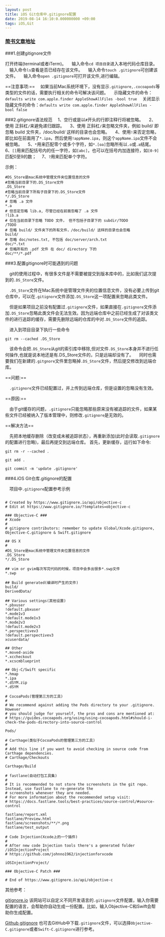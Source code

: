 ```yaml
---
layout: post
title: iOS Git仓库中.gitignore配置
date: 2019-08-14 16:10:0.000000000 +09:00
tags: iOS,Git
---
```


### [简书文章地址](https://www.jianshu.com/p/314bc8f1d9d0)

###1.创建gitignore文件

打开终端(terminal或者iTerm)。
&emsp;输入命令`cd 项目目录`进入本地代码仓库目录。
&emsp;输入命令`ls`查看是否已经存在该文件。
&emsp;输入命令`touch .gitignore`可创建该文件。
&emsp;输入命令`open .gitignore`可打开该文件,进行编辑。


==注意事项:==
	&emsp;如果当前Mac系统环境下，没有显示`.gitignore,.cocoapods`等类型的文件的话，需要执行相关的命令可解决该问题。
	&emsp;示隐藏文件的命令：`defaults write com.apple.finder AppleShowAllFiles -bool true`
	&emsp;关闭显示隐藏文件的命令：`defaults write com.apple.finder AppleShowAllFiles -bool false`


###2.gitignore语法规范
&emsp;1、空行或是以`#`开头的行即注释行将被忽略。
&emsp;2、使用 正斜杠`/`来避免递归跟踪。
&emsp;3、使用 正斜杠`/`来忽略文件夹，例如 build/ 即忽略 build 文件夹，/doc/build/ 这样的目录也会忽略。
&emsp;4、使用`!`来否定忽略，即比如在前面用了`*.ipa`，然后使用`!appName.ipa`，则这个`appName.ipa`文件不会被忽略。
&emsp;5、`*`用来匹配零个或多个字符，如`*.[oa]`忽略所有以`.o`或`.a`结尾。
&emsp;6、`[]`用来匹配括号内的任一字符，如`[abc]`，也可以在括号内加连接符，如`[0-9]` 匹配0至9的数；
&emsp;7、`?`用来匹配单个字符。

示例：
```
#DS_Store是mac系统中管理文件夹位置信息的文件
#忽略当前目录下的.DS_Store文件
.DS_Store
#忽略当前目录下所有子目录下的.DS_Store文件
*/.DS_Store
# 忽略 .a 文件
*.a
# 但否定忽略 lib.a, 尽管已经在前面忽略了 .a 文件
!lib.a
# 仅在当前目录下忽略 TODO 文件， 但不包括子目录下的 subdir/TODO
/TODO
# 忽略 build/ 文件夹下的所有文件，/doc/build/ 这样的目录也会忽略
build/
# 忽略 doc/notes.txt, 不包括 doc/server/arch.txt
doc/*.txt
# 忽略所有的 .pdf 文件 在 doc/ directory 下的
doc/**/*.pdf
```


###3.配置gitignore时可能遇到的问题

&emsp;git的使用过程中，有很多文件是不需要被提交到版本库中的，比如我们这次提到的`.DS_Store`文件。

&emsp;`.DS_Store`文件在Mac系统中是管理文件夹的位置信息文件，没有必要上传到git仓库中，可以在`.gitignore`文件添加`.DS_Store`这一项配置来忽略此类文件。

&emsp;但是如果项目之前没有配置过`.gitignore`文件，如果直接在`.gitignore`文件添加`.DS_Store`忽略此类文件会无法生效。因为远端仓库中之前已经生成了对该类文件的进行追踪的缓存，需要先删除远端的仓库的中对`.DS_Store`文件的追踪。

&emsp;进入到项目目录下执行一些命令
```
git rm --cached .DS_Store
```
&emsp;该命令会把`.DS_Store`从git的索引库中移除,但对文件`.DS_Store`本身并不进行任何操作,也就是说本地还是有.DS_Store文件的，只是远端却没有了。
&emsp;同时也需要我们在新建的`.gitgnore`文件里忽略掉`.DS_Store`文件，然后提交修改到远端仓库。

==问题:==

&emsp;`.gitignore`文件已经配置过，并上传到远端仓库，但是设置的忽略没有生效。

==原因:==

&emsp;由于git缓存的问题，`.gitignore`只能忽略那些原来没有被追踪的文件，如果某些文件已经被纳入了版本管理中，则修改`.gitignore`是无效的。

==解决方法==

&emsp;先把本地缓存删除（改变成未被追踪状态），再重新添加(此时会读取`.gitignore`的配置进行忽略)，最后再提交到远端仓库。
首先，更新缓存，运行如下命令:
```
git rm -r --cached .

git add .

git commit -m 'update .gitignore'
```

###4.iOS Git仓库.gitignore的配置

&emsp;项目中`.gitignore`配置参考示例

```

# Created by https://www.gitignore.io/api/objective-c
# Edit at https://www.gitignore.io/?templates=objective-c

### Objective-C ###
# Xcode
#
# gitignore contributors: remember to update Global/Xcode.gitignore, Objective-C.gitignore & Swift.gitignore

## OS X
#
#DS_Store是mac系统中管理文件夹位置信息的文件
.DS_Store
*/.DS_Store

## vim or gvim每次写完代码的时候，项目中会多出很多*.swp文件
*.swp

## Build generated(编译时产生的文件)
build/
DerivedData/

## Various settings(其他设置)
*.pbxuser
!default.pbxuser
*.mode1v3
!default.mode1v3
*.mode2v3
!default.mode2v3
*.perspectivev3
!default.perspectivev3
xcuserdata/

## Other
*.moved-aside
*.xccheckout
*.xcscmblueprint

## Obj-C/Swift specific
*.hmap
*.ipa
*.dSYM.zip
*.dSYM

# CocoaPods(管理第三方的工具)
#
# We recommend against adding the Pods directory to your .gitignore. However
# you should judge for yourself, the pros and cons are mentioned at:
# https://guides.cocoapods.org/using/using-cocoapods.html#should-i-check-the-pods-directory-into-source-control

Pods/

# Carthage(类似于CocoaPods的管理第三方的工具)
#
# Add this line if you want to avoid checking in source code from Carthage dependencies.
# Carthage/Checkouts

Carthage/Build

# fastlane(自动打包工具集)
#
# It is recommended to not store the screenshots in the git repo. Instead, use fastlane to re-generate the
# screenshots whenever they are needed.
# For more information about the recommended setup visit:
# https://docs.fastlane.tools/best-practices/source-control/#source-control

fastlane/report.xml
fastlane/Preview.html
fastlane/screenshots/**/*.png
fastlane/test_output

# Code Injection(Xcode上的一个插件)
#
# After new code Injection tools there's a generated folder /iOSInjectionProject
# https://github.com/johnno1962/injectionforxcode

iOSInjectionProject/

### Objective-C Patch ###

# End of https://www.gitignore.io/api/objective-c
```

其他参考：

[gitignore.io](https://www.gitignore.io)
该网站可以自定义不同开发语言的`.gitignore`文件配置，输入你需要配置的语言，会帮助你自动生成一份配置。比如，输入Objective-C和Swift会帮助你生成配置。

[Github gitignore](https://github.com/github/gitignore)
也可去GitHub中下载`.gitignore`文件，可以选择`Objective-C.gitignore`或者`Swift-C.gitignore`进行参考。



